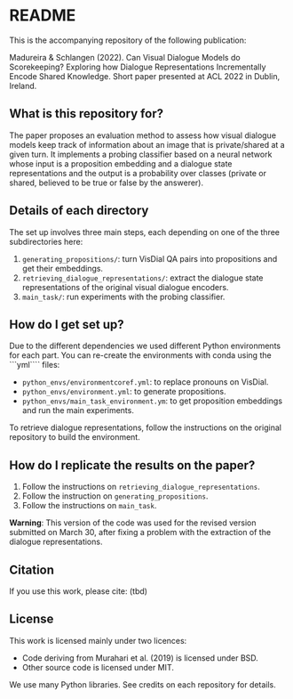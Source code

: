 # README

This is the accompanying repository of the following publication:

Madureira & Schlangen (2022). Can Visual Dialogue Models do Scorekeeping? 
Exploring how Dialogue Representations Incrementally Encode Shared Knowledge. 
Short paper presented at ACL 2022 in Dublin, Ireland.

## What is this repository for?

The paper proposes an evaluation method to assess how visual dialogue models 
keep track of information about an image that is private/shared at a given 
turn. It implements a probing classifier based on a neural network whose 
input is a proposition embedding and a dialogue state representations and the 
output is a probability over classes (private or shared, believed to be true 
or false by the answerer).

## Details of each directory

The set up involves three main steps, each depending on one of the three
subdirectories here:

1. ```generating_propositions/```: turn VisDial QA pairs into propositions and
get their embeddings.
2. ```retrieving_dialogue_representations/```: extract the dialogue state 
representations of the original visual dialogue encoders.
3. ```main_task/```: run experiments with the probing classifier.

## How do I get set up?

Due to the different dependencies we used different Python environments for
each part. You can re-create the environments with conda using the ```yml````
files: 

- ```python_envs/environmentcoref.yml```: to replace pronouns on VisDial.
- ```python_envs/environment.yml```: to generate propositions.
- ```python_envs/main_task_environment.ym```: to get proposition embeddings 
and run the main experiments.

To retrieve dialogue representations, follow the instructions on the original
repository to build the environment.

## How do I replicate the results on the paper?

1. Follow the instructions on ```retrieving_dialogue_representations```.
2. Follow the instruction on ```generating_propositions```.
3. Follow the instructions on ```main_task```.


**Warning**: This version of the code was used for the revised version submitted on
March 30, after fixing a problem with the extraction of the 
dialogue representations. 

## Citation

If you use this work, please cite: (tbd)

## License

This work is licensed mainly under two licences:

- Code deriving from Murahari et al. (2019) is licensed under BSD.
- Other source code is licensed under MIT.

We use many Python libraries. See credits on each repository for details.

